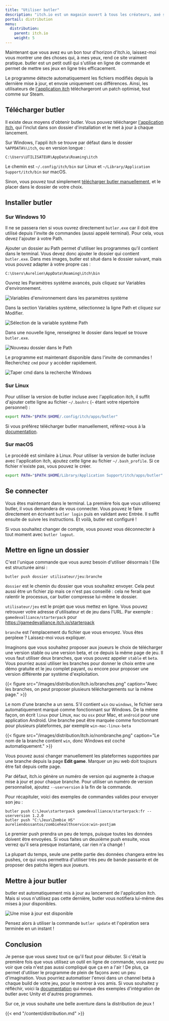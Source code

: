 ```yaml
---
title: "Utiliser butler"
description: "itch.io est un magasin ouvert à tous les créateurs, axé sur les jeux indépendants. Tout le monde peut devenir vendeur, concevoir ses pages et publier son contenu."
portail: distribution
menu:
  distribution:
    parent: itch.io
    weight: 5
---
```


Maintenant que vous avez eu un bon tour d'horizon d'itch.io, laissez-moi vous montrer une des choses qui, à mes yeux, rend ce site vraiment pratique. butler est un petit outil qui s'utilise en ligne de commande et permet de mettre ses jeux en ligne très efficacement.

Le programme détecte automatiquement les fichiers modifiés depuis la dernière mise à jour, et envoie uniquement ces différences. Ainsi, les utilisateurs de [l'application itch](https://itch.io/app) téléchargeront un patch optimisé, tout comme sur Steam.

## Télécharger butler

Il existe deux moyens d'obtenir butler. Vous pouvez télécharger [l'application itch](https://itch.io/app), qui l'inclut dans son dossier d'installation et le met à jour à chaque lancement.

Sur Windows, l'appli itch se trouve par défaut dans le dossier `%APPDATA%\itch`, ou en version longue :

```
C:\Users\UTILISATEUR\AppData\Roaming\itch
```

Le chemin est `~/.config/itch/bin` sur Linux et `~/Library/Application Support/itch/bin` sur macOS.

Sinon, vous pouvez tout simplement [télécharger butler manuellement](https://fasterthanlime.itch.io/butler), et le placer dans le dossier de votre choix.

## Installer butler

### Sur Windows 10

Il ne se passera rien si vous ouvrez directement `butler.exe` car il doit être utilisé depuis l'invite de commandes (aussi appelé terminal). Pour cela, vous devez l'ajouter à votre Path.

Ajouter un dossier au Path permet d'utiliser les programmes qu'il contient dans le terminal. Vous devez donc ajouter le dossier qui contient `butler.exe`. Dans mes images, butler est situé dans le dossier suivant, mais vous pouvez adapter à votre propre cas :

```
C:\Users\Aurelien\AppData\Roaming\itch\bin
```

Ouvrez les Paramètres système avancés, puis cliquez sur Variables d'environnement.

![Variables d'environnement dans les paramètres système](/images/contribuer/path/variablesdenvironnement.png)

Dans la section Variables système, sélectionnez la ligne Path et cliquez sur Modifier.

![Sélection de la variable système Path](/images/contribuer/path/modifierpath.png)

Dans une nouvelle ligne, renseignez le dossier dans lequel se trouve `butler.exe`.

![Nouveau dossier dans le Path](/images/contribuer/path/ajouterbutler.png)

Le programme est maintenant disponible dans l'invite de commandes ! Recherchez `cmd` pour y accéder rapidement.

![Taper cmd dans la recherche Windows](/images/contribuer/path/ouvrircmd.png)

### Sur Linux

Pour utiliser la version de butler incluse avec l'application itch, il suffit d'ajouter cette ligne au fichier `~/.bashrc` (`~` étant votre répertoire personnel) :

```bash
export PATH="$PATH:$HOME/.config/itch/apps/butler"
```

Si vous préférez télécharger butler manuellement, référez-vous à la [documentation](https://itch.io/docs/butler/installing.html).

### Sur macOS

Le procédé est similaire à Linux. Pour utiliser la version de butler incluse avec l'application itch, ajoutez cette ligne au fichier `~/.bash_profile`. Si ce fichier n'existe pas, vous pouvez le créer.

```bash
export PATH="$PATH:$HOME/Library/Application Support/itch/apps/butler"
```

## Se connecter

Vous êtes maintenant dans le terminal. La première fois que vous utiliserez butler, il vous demandera de vous connecter. Vous pouvez le faire directement en écrivant `butler login` puis en validant avec Entrée. Il suffit ensuite de suivre les instructions. Et voilà, butler est configuré !

Si vous souhaitez changer de compte, vous pouvez vous déconnecter à tout moment avec `butler logout`.

## Mettre en ligne un dossier

C'est l'unique commande que vous aurez besoin d'utiliser désormais ! Elle est structurée ainsi :

```
butler push dossier utilisateur/jeu:branche
```

`dossier` est le chemin du dossier que vous souhaitez envoyer. Cela peut aussi être un fichier zip mais ce n'est pas conseillé : cela ne ferait que ralentir le processus, car butler compresse lui-même le dossier.

`utilisateur/jeu` est le projet que vous mettez en ligne. Vous pouvez retrouver votre adresse d'utilisateur et de jeu dans l'URL. Par exemple : `gamedevalliance/starterpack` pour https://gamedevalliance.itch.io/starterpack

`branche` est l'emplacement du fichier que vous envoyez. Vous êtes perplexe ? Laissez-moi vous expliquer.

Imaginons que vous souhaitez proposer aux joueurs le choix de télécharger une version stable ou une version beta, et ce depuis la même page de jeu. Il vous faut utiliser deux branches, que vous pouvez appeler `stable` et `beta`. Vous pourriez aussi utiliser les branches pour donner le choix entre une démo gratuite et le jeu complet payant, ou encore pour proposer une version différente par système d'exploitation.

{{< figure src="/images/distribution/itch.io/branches.png" caption="Avec les branches, on peut proposer plusieurs téléchargements sur la même page." >}}

Le nom d'une branche a un sens. S'il contient `win` ou `windows`, le fichier sera automatiquement marqué comme fonctionnant sur Windows. De la même façon, on écrit `linux` pour Linux, `mac` ou `osx` pour Mac, et `android` pour une application Android. Une branche peut être marquée comme fonctionnant pour plusieurs plateformes, par exemple `win-mac-linux-beta`

{{< figure src="/images/distribution/itch.io/nombranche.png" caption="Le nom de la branche contient `win`, donc Windows est coché automatiquement." >}}

Vous pouvez aussi changer manuellement les plateformes supportées par une branche depuis la page **Edit game**. Marquer un jeu web doit toujours être fait depuis cette page.

Par défaut, itch.io génère un numéro de version qui augmente à chaque mise à jour et pour chaque branche. Pour utiliser un numéro de version personnalisé, ajoutez `--userversion` à la fin de la commande.

Pour récapituler, voici des exemples de commandes valides pour envoyer son jeu :

```
butler push C:\Jeux\starterpack gamedevalliance/starterpack:fr --userversion 1.2.0
butler push "C:\Jeux\Zombie HS" aureliendossantos/zombiehealthservice:win-postjam
```

Le premier push prendra un peu de temps, puisque toutes les données doivent être envoyées. Si vous faites un deuxième push ensuite, vous verrez qu'il sera presque instantané, car rien n'a changé !

La plupart du temps, seule une petite partie des données changera entre les pushes, ce qui vous permettra d'utiliser très peu de bande passante et de proposer des patchs légers aux joueurs.

## Mettre à jour butler

butler est automatiquement mis à jour au lancement de l'application itch. Mais si vous n'utilisez pas cette dernière, butler vous notifiera lui-même des mises à jour disponibles.

![Une mise à jour est disponible](/images/distribution/itch.io/butlerupdate.png)

Pensez alors à utiliser la commande `butler update` et l'opération sera terminée en un instant !

## Conclusion

Je pense que vous savez tout ce qu'il faut pour débuter. Si c'était la première fois que vous utilisez un outil en ligne de commande, vous avez pu voir que cela n'est pas aussi compliqué que ça en a l'air ! De plus, ça permet d'utiliser le programme de plein de façons avec un peu d'imagination. Vous pourriez automatiser l'envoi dans un channel beta à chaque build de votre jeu, pour le montrer à vos amis. Si vous souhaitez y réfléchir, voici la [documentation](https://itch.io/docs/butler/integration.html) qui évoque des exemples d'intégration de butler avec Unity et d'autres programmes.

Sur ce, je vous souhaite une belle aventure dans la distribution de jeux !

{{< end "/content/distribution.md" >}}